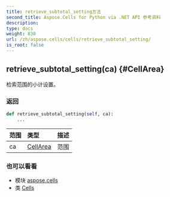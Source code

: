 ```yaml
---
title: retrieve_subtotal_setting方法
second_title: Aspose.Cells for Python via .NET API 参考资料
description:
type: docs
weight: 830
url: /zh/aspose.cells/cells/retrieve_subtotal_setting/
is_root: false
---
```

##  retrieve_subtotal_setting(ca) {#CellArea}
检索范围的小计设置。


### 返回




```python
def retrieve_subtotal_setting(self, ca):
    ...
```


|范围|类型|描述|
| :- | :- | :- |
| ca | [CellArea](/cells/python-net/zh/aspose.cells/cellarea) |范围|



### 也可以看看
* 模块 [aspose.cells](../../)
* 类 [Cells](/cells/python-net/zh/aspose.cells/cells)
